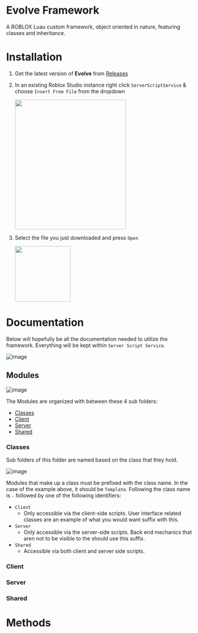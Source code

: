 # Evolve Framework
A ROBLOX Luau custom framework, object oriented in nature, featuring classes and inheritance.


# Installation

1. Get the latest version of **Evolve** from [Releases](https://github.com/1Humza/evolve-framework/releases)
2. In an existing Roblox Studio instance right click `ServerScriptService` & choose `Insert From File` from the dropdown
    
    <img src="https://user-images.githubusercontent.com/70859111/128649899-18b58449-a42e-405b-a8fb-eb50598cdbbe.png" width="300" height="350">
3. Select the file you just downloaded and press `Open`
    
    <img src="https://user-images.githubusercontent.com/70859111/128650065-3833cd49-adaa-405c-bfe6-5928fc84fa29.png" width="150" height="150">
    
#  Documentation
Below will hopefully be all the documentation needed to utilize the framework. Everything will be kept within `Server Script Service`.

   ![image](https://user-images.githubusercontent.com/70859111/128654461-f2dd32aa-5dcc-4e11-8b98-19de1c021bf8.png)
## Modules

   ![image](https://user-images.githubusercontent.com/70859111/128655363-33d0f7aa-aa55-4c62-9392-e43cec28a034.png)

The Modules are organized with between these 4 sub folders:
- [Classes](#classes)
- [Client](#client)
- [Server](#server)
- [Shared](#shared)

### Classes
Sub folders of this folder are named based on the class that they hold.

![image](https://user-images.githubusercontent.com/70859111/128658321-5231245a-c17a-4f60-afe6-2c0811c579a9.png)

Modules that make up a class must be prefixed with the class name. In the case of the example above, it should be `Template`. 
Following the class name is `-` followed by one of the following identifiers:
- `Client`
    - Only accessible via the client-side scripts. User interface related classes are an example of what you would want suffix with this.
- `Server`
    - Only accessible via the server-side scripts. Back end mechanics that aren not to be visible to the should use this suffix.
- `Shared`
    - Accessible via both client and server side scripts.


### Client
### Server
### Shared

# Methods

